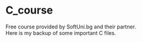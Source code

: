 # C_course
Free course provided by SoftUni.bg and their partner.<br>
Here is my backup of some important C files.
